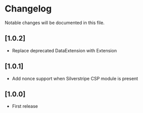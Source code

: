 # Changelog

Notable changes will be documented in this file.

## [1.0.2]

- Replace deprecated DataExtension with Extension


## [1.0.1]

- Add nonce support when Silverstripe CSP module is present


## [1.0.0]

- First release
